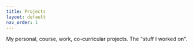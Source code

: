 ```yaml
---
title: Projects
layout: default
nav_order: 1
---
```


My personal, course, work, co-curricular projects. The "stuff I worked on".